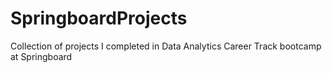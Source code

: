 # SpringboardProjects
Collection of projects I completed in Data Analytics Career Track bootcamp at Springboard
